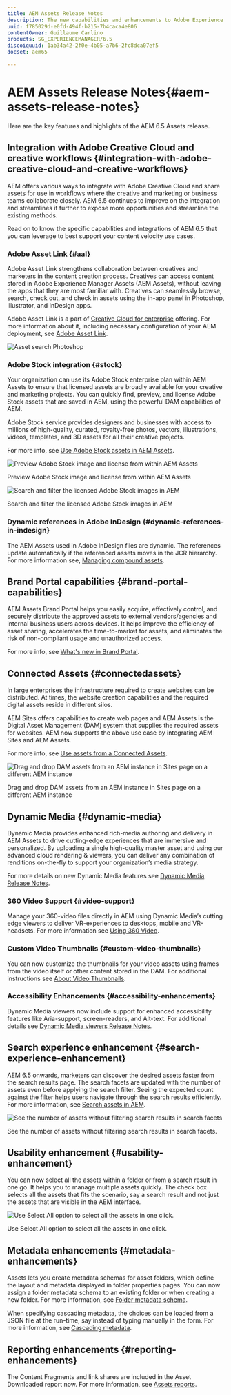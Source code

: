 ```yaml
---
title: AEM Assets Release Notes
description: The new capabilities and enhancements to Adobe Experience Manager 6.5 Assets.
uuid: f785029d-e0fd-494f-b215-7b4caca4e806
contentOwner: Guillaume Carlino
products: SG_EXPERIENCEMANAGER/6.5
discoiquuid: 1ab34a42-2f0e-4b05-a7b6-2fc8dca07ef5
docset: aem65

---
```


# AEM Assets Release Notes{#aem-assets-release-notes}

Here are the key features and highlights of the AEM 6.5 Assets release.

## Integration with Adobe Creative Cloud and creative workflows {#integration-with-adobe-creative-cloud-and-creative-workflows}

AEM offers various ways to integrate with Adobe Creative Cloud and share assets for use in workflows where the creative and marketing or business teams collaborate closely. AEM 6.5 continues to improve on the integration and streamlines it further to expose more opportunities and streamline the existing methods.

Read on to know the specific capabilities and integrations of AEM 6.5 that you can leverage to best support your content velocity use cases.

### Adobe Asset Link {#aal}

Adobe Asset Link strengthens collaboration between creatives and marketers in the content creation process. Creatives can access content stored in Adobe Experience Manager Assets (AEM Assets), without leaving the apps that they are most familiar with. Creatives can seamlessly browse, search, check out, and check in assets using the in-app panel in Photoshop, Illustrator, and InDesign apps.

Adobe Asset Link is a part of [Creative Cloud for enterprise](https://www.adobe.com/creativecloud/business/enterprise.html) offering. For more information about it, including necessary configuration of your AEM deployment, see [Adobe Asset Link](https://helpx.adobe.com/enterprise/using/adobe-asset-link.html).

![Asset search Photoshop](assets/asset_search_photoshop.png)

### Adobe Stock integration {#stock}

Your organization can use its Adobe Stock enterprise plan within AEM Assets to ensure that licensed assets are broadly available for your creative and marketing projects. You can quickly find, preview, and license Adobe Stock assets that are saved in AEM, using the powerful DAM capabilities of AEM.

Adobe Stock service provides designers and businesses with access to millions of high-quality, curated, royalty-free photos, vectors, illustrations, videos, templates, and 3D assets for all their creative projects.

For more info, see [Use Adobe Stock assets in AEM Assets](/help/assets/aem-assets-adobe-stock.md).

![Preview Adobe Stock image and license from within AEM Assets](assets/stock_image_preview_license_options.png)

Preview Adobe Stock image and license from within AEM Assets

![Search and filter the licensed Adobe Stock images in AEM](assets/aem-search-filters2.jpg)

Search and filter the licensed Adobe Stock images in AEM

### Dynamic references in Adobe InDesign {#dynamic-references-in-indesign}

The AEM Assets used in Adobe InDesign files are dynamic. The references update automatically if the referenced assets moves in the JCR hierarchy. For more information see, [Managing compound assets](/help/assets/managing-linked-subassets.md).

## Brand Portal capabilities {#brand-portal-capabilities}

AEM Assets Brand Portal helps you easily acquire, effectively control, and securely distribute the approved assets to external vendors/agencies and internal business users across devices. It helps improve the efficiency of asset sharing, accelerates the time-to-market for assets, and eliminates the risk of non-compliant usage and unauthorized access.

For more info, see [What's new in Brand Portal](https://helpx.adobe.com/experience-manager/brand-portal/using/whats-new.html).

## Connected Assets {#connectedassets}

In large enterprises the infrastructure required to create websites can be distributed. At times, the website creation capabilities and the required digital assets reside in different silos.

AEM Sites offers capabilities to create web pages and AEM Assets is the Digital Asset Management (DAM) system that supplies the required assets for websites. AEM now supports the above use case by integrating AEM Sites and AEM Assets.

For more info, see [Use assets from a Connected Assets](/help/assets/use-assets-across-connected-assets-instances.md).

![Drag and drop DAM assets from an AEM instance in Sites page on a different AEM instance](assets/connected-assets-drag-and-drop-only.gif)

Drag and drop DAM assets from an AEM instance in Sites page on a different AEM instance

## Dynamic Media {#dynamic-media}

Dynamic Media provides enhanced rich-media authoring and delivery in AEM Assets to drive cutting-edge experiences that are immersive and personalized. By uploading a single high-quality master asset and using our advanced cloud rendering & viewers, you can deliver any combination of renditions on-the-fly to support your organization’s media strategy.

For more details on new Dynamic Media features see [Dynamic Media Release Notes](https://marketing.adobe.com/resources/help/en_US/s7/release_notes/).

### 360 Video Support {#video-support}

Manage your 360-video files directly in AEM using Dynamic Media’s cutting edge viewers to deliver VR-experiences to desktops, mobile and VR-headsets. For more information see [Using 360 Video](/help/assets/360-video.md).

### Custom Video Thumbnails {#custom-video-thumbnails}

You can now customize the thumbnails for your video assets using frames from the video itself or other content stored in the DAM. For additional instructions see [About Video Thumbnails](/help/assets/video.md#about-video-thumbnails-in-dynamic-media-scene-mode).

### Accessibility Enhancements {#accessibility-enhancements}

Dynamic Media viewers now include support for enhanced accessibility features like Aria-support, screen-readers, and Alt-text. For additional details see [Dynamic Media viewers Release Notes](https://marketing.adobe.com/resources/help/en_US/s7/viewers_ref/index.html).

## Search experience enhancement {#search-experience-enhancement}

AEM 6.5 onwards, marketers can discover the desired assets faster from the search results page. The search facets are updated with the number of assets even before applying the search filter. Seeing the expected count against the filter helps users navigate through the search results efficiently. For more information, see [Search assets in AEM](../assets/search-assets.md).

![See the number of assets without filtering search results in search facets](/help/assets/assets/asset_search_results_in_facets_filters.png)

See the number of assets without filtering search results in search facets.

## Usability enhancement {#usability-enhancement}

You can now select all the assets within a folder or from a search result in one go. It helps you to manage multiple assets quickly. The check box selects all the assets that fits the scenario, say a search result and not just the assets that are visible in the AEM interface.

![Use Select All option to select all the assets in one click.](assets/select-all-in-aem-assets.gif)

Use Select All option to select all the assets in one click.

## Metadata enhancements {#metadata-enhancements}

Assets lets you create metadata schemas for asset folders, which define the layout and metadata displayed in folder properties pages. You can now assign a folder metadata schema to an existing folder or when creating a new folder. For more information, see [Folder metadata schema](/help/assets/folder-metadata-schema.md).

When specifying cascading metadata, the choices can be loaded from a JSON file at the run-time, say instead of typing manually in the form. For more information, see [Cascading metadata](/help/assets/cascading-metadata.md).

## Reporting enhancements {#reporting-enhancements}

The Content Fragments and link shares are included in the Asset Downloaded report now. For more information, see [Assets reports](/help/assets/asset-reports.md).
